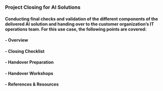 ### Project Closing for AI Solutions
#### Conducting final checks and validation of the different components of the delivered AI solution and handing over to the customer organization’s IT operations team. For this use case, the following points are covered:
#### - Overview
#### - Closing Checklist
#### - Handover Preparation
#### - Handover Workshops
#### - References & Resources

